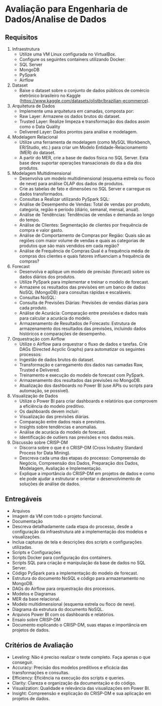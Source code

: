 # Avaliação para Engenharia de Dados/Analise de Dados

## Requisitos

1.	Infraestrutura
    - Utilize uma VM Linux configurada no VirtualBox.
    - Configure os seguintes containers utilizando Docker:
    - SQL Server
    - MongoDB
    - PySpark
    - Airflow
2.	Dataset
    - Baixe o dataset sobre o  conjunto de dados públicos de comércio eletrônico brasileiro
no Kaggle (https://www.kaggle.com/datasets/olistbr/brazilian-ecommerce). 
3.	Arquitetura de Dados
    - Implemente uma arquitetura em camadas, composta por:
    - Raw Layer: Armazene os dados brutos do dataset.
    - Trusted Layer: Realize limpeza e transformação dos dados assim como o Data Quality
    - Delivered Layer: Dados prontos para análise e modelagem.
4.	Modelagem Relacional
    - Utilize uma ferramenta de modelagem (como MySQL Workbench, ER/Studio, etc.) para criar um Modelo Entidade-Relacionamento (MER) do dataset.
    - A partir do MER, crie a base de dados física no SQL Server. Esta base deve suportar operações transacionais do dia a dia dos produtos. 
5.	Modelagem Multidimensional
    - Desenvolva um modelo multidimensional (esquema estrela ou floco de neve) para análise OLAP dos dados de produtos.
    - Crie as tabelas de fato e dimensões no SQL Server e carregue os dados transformados.
    - Consultas a Realizar utilizando PySpark SQL:
    - Análise de Desempenho de Vendas: Total de vendas por produto, categoria, região e período (diário, semanal, mensal, anual).
    - Análise de Tendências: Tendências de vendas e demanda ao longo do tempo.
    - Análise de Clientes: Segmentação de clientes por frequência de compra e valor gasto.
    - Análise de Comportamento de Compras por Região: Quais são as regiões com maior volume de vendas e quais as categorias de produtos que são mais vendidos em cada região?
    - Análise de Frequência de Compras:Qual é a frequência média de compras dos clientes e quais fatores influenciam a frequência de compras?
6.	Forecast
    - Desenvolva e aplique um modelo de previsão (forecast) sobre os dados diários dos produtos.
    - Utilize PySpark para implementar e treinar o modelo de forecast.
    - Armazene os resultados das previsões em um banco de dados NoSQL (MongoDB) para consultas rápidas e escaláveis.
    - Consultas NoSQL:
    - Consulta de Previsões Diárias: Previsões de vendas diárias para cada produto.
    - Análise de Acurácia: Comparação entre previsões e dados reais para calcular a acurácia do modelo.
    - Armazenamento de Resultados de Forecasts: Estrutura de armazenamento dos resultados das previsões, incluindo dados históricos e comparações de desempenho.
7.	Orquestração com Airflow
    - Utilize o Airflow para orquestrar o fluxo de dados e tarefas. Crie DAGs (Directed Acyclic Graphs) para automatizar os seguintes processos:
    - Ingestão de dados brutos do dataset.
    - Transformação e carregamento dos dados nas camadas Raw, Trusted e Delivered.
    - Treinamento e execução do modelo de forecast com PySpark.
    - Armazenamento dos resultados das previsões no MongoDB.
    - Atualização dos dashboards no Power BI (use APIs ou scripts para automação, se possível).
8.	Visualização de Dados
    - Utilize o Power BI para criar dashboards e relatórios que comprovem a eficiência do modelo preditivo.
    - Os dashboards devem incluir:
    - Visualização das previsões diárias.
    - Comparação entre dados reais e previstos.
    - Insights sobre tendências e anomalias.
    - Análise de acurácia do modelo de forecast.
    - Identificação de outliers nas previsões e nos dados reais.
9.	Discussão sobre CRISP-DM
    - Discorra sobre o que é o CRISP-DM (Cross Industry Standard Process for Data Mining).
    - Descreva cada uma das etapas do processo: Compreensão do Negócio, Compreensão dos Dados, Preparação dos Dados, Modelagem, Avaliação e Implementação.
    - Explique a importância do CRISP-DM em projetos de dados e como ele pode ajudar a estruturar e orientar o desenvolvimento de soluções de análise de dados.
## Entregáveis

- Arquivos
- Imagem da VM com todo o projeto funcional. 
- Documentação
- Descreva detalhadamente cada etapa do processo, desde a configuração da infraestrutura até a implementação dos modelos e visualizações.
- Inclua capturas de tela e descrições dos scripts e configurações utilizadas.
- Scripts e Configurações
- Scripts Docker para configuração dos containers.
- Scripts SQL para criação e manipulação da base de dados no SQL Server.
- Código PySpark para a implementação do modelo de forecast.
- Estrutura do documento NoSQL e código para armazenamento no MongoDB.
- DAGs do Airflow para orquestração dos processos.
- Modelos e Diagramas
- MER da base relacional.
- Modelo multidimensional (esquema estrela ou floco de neve).
- Diagrama da estrutura do documento NoSQL.
- Arquivos Power BI com os dashboards e relatórios.
- Ensaio sobre CRISP-DM
- Documento explicando o CRISP-DM, suas etapas e importância em projetos de dados.

## Critérios de Avaliação

- Leveling: Não é preciso realizar o teste completo. Faça apenas o que conseguir.
- Accuracy: Precisão dos modelos preditivos e eficácia das transformações e consultas.
- Efficiency: Eficiência na execução dos scripts e queries.
- Clarity: Clareza e organização da documentação e do código.
- Visualization: Qualidade e relevância das visualizações em Power BI.
- Insight: Compreensão e explicação do CRISP-DM e sua aplicação em projetos de dados. 
